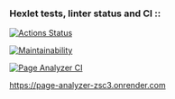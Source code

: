 ### Hexlet tests, linter status and CI ::
[![Actions Status](https://github.com/KirVoloff/python-project-83/workflows/hexlet-check/badge.svg)](https://github.com/KirVoloff/python-project-83/actions)

[![Maintainability](https://api.codeclimate.com/v1/badges/30cfc7232ea9f0f66ffb/maintainability)](https://codeclimate.com/github/KirVoloff/python-project-83/maintainability)

[![Page Analyzer CI](https://github.com/KirVoloff/python-project-83/actions/workflows/page_analyzer.yml/badge.svg)](https://github.com/KirVoloff/python-project-83/actions/workflows/page_analyzer.yml)

https://page-analyzer-zsc3.onrender.com
